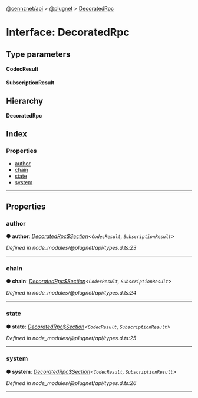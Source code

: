 [@cennznet/api](../README.md) > [@plugnet](../modules/_plugnet.md) > [DecoratedRpc](../interfaces/_plugnet.decoratedrpc.md)

# Interface: DecoratedRpc

## Type parameters
#### CodecResult 
#### SubscriptionResult 
## Hierarchy

**DecoratedRpc**

## Index

### Properties

* [author](_plugnet.decoratedrpc.md#author)
* [chain](_plugnet.decoratedrpc.md#chain)
* [state](_plugnet.decoratedrpc.md#state)
* [system](_plugnet.decoratedrpc.md#system)

---

## Properties

<a id="author"></a>

###  author

**● author**: *[DecoratedRpc$Section](_plugnet.decoratedrpc_section.md)<`CodecResult`, `SubscriptionResult`>*

*Defined in node_modules/@plugnet/api/types.d.ts:23*

___
<a id="chain"></a>

###  chain

**● chain**: *[DecoratedRpc$Section](_plugnet.decoratedrpc_section.md)<`CodecResult`, `SubscriptionResult`>*

*Defined in node_modules/@plugnet/api/types.d.ts:24*

___
<a id="state"></a>

###  state

**● state**: *[DecoratedRpc$Section](_plugnet.decoratedrpc_section.md)<`CodecResult`, `SubscriptionResult`>*

*Defined in node_modules/@plugnet/api/types.d.ts:25*

___
<a id="system"></a>

###  system

**● system**: *[DecoratedRpc$Section](_plugnet.decoratedrpc_section.md)<`CodecResult`, `SubscriptionResult`>*

*Defined in node_modules/@plugnet/api/types.d.ts:26*

___

